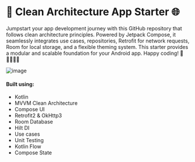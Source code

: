 
# 🚀 Clean Architecture App Starter 🌐

Jumpstart your app development journey with this GitHub repository that follows clean architecture principles. Powered by Jetpack Compose,
it seamlessly integrates use cases, repositories, Retrofit for network requests, Room for local storage, and a flexible theming system. This starter provides a modular and scalable foundation for your Android app. Happy coding! 🚀👩‍💻👨‍💻

![image](https://github.com/abualgait/AppStarter/assets/38107393/cf572581-e7ce-481d-9ded-3f1fb9f91fe3)


#### Built using:
- Kotlin
- MVVM Clean Architecture
- Compose UI
- Retrofit2 & OkHttp3
- Room Database
- Hilt DI
- Use cases
- Unit Testing
- Kotlin Flow
- Compose State
